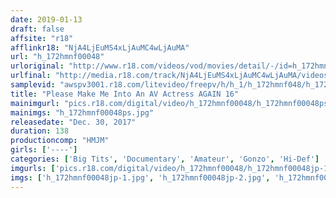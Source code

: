 ```yaml
---
date: 2019-01-13
draft: false
affsite: "r18"
afflinkr18: "NjA4LjEuMS4xLjAuMC4wLjAuMA"
url: "h_172hmnf00048"
urloriginal: "http://www.r18.com/videos/vod/movies/detail/-/id=h_172hmnf00048"
urlfinal: "http://media.r18.com/track/NjA4LjEuMS4xLjAuMC4wLjAuMA/videos/vod/movies/detail/-/id=h_172hmnf00048"
samplevid: "awspv3001.r18.com/litevideo/freepv/h/h_1/h_172hmnf048/h_172hmnf048_dmb_s.mp4"
title: "Please Make Me Into An AV Actress AGAIN 16"
mainimgurl: "pics.r18.com/digital/video/h_172hmnf00048/h_172hmnf00048ps.jpg"
mainimgs: "h_172hmnf00048ps.jpg"
releasedate: "Dec. 30, 2017"
duration: 138
productioncomp: "HMJM"
girls: ['----']
categories: ['Big Tits', 'Documentary', 'Amateur', 'Gonzo', 'Hi-Def']
imgurls: ['pics.r18.com/digital/video/h_172hmnf00048/h_172hmnf00048jp-1.jpg', 'pics.r18.com/digital/video/h_172hmnf00048/h_172hmnf00048jp-2.jpg', 'pics.r18.com/digital/video/h_172hmnf00048/h_172hmnf00048jp-3.jpg', 'pics.r18.com/digital/video/h_172hmnf00048/h_172hmnf00048jp-4.jpg', 'pics.r18.com/digital/video/h_172hmnf00048/h_172hmnf00048jp-5.jpg', 'pics.r18.com/digital/video/h_172hmnf00048/h_172hmnf00048jp-6.jpg', 'pics.r18.com/digital/video/h_172hmnf00048/h_172hmnf00048jp-7.jpg', 'pics.r18.com/digital/video/h_172hmnf00048/h_172hmnf00048jp-8.jpg', 'pics.r18.com/digital/video/h_172hmnf00048/h_172hmnf00048jp-9.jpg', 'pics.r18.com/digital/video/h_172hmnf00048/h_172hmnf00048jp-10.jpg', 'pics.r18.com/digital/video/h_172hmnf00048/h_172hmnf00048jp-11.jpg', 'pics.r18.com/digital/video/h_172hmnf00048/h_172hmnf00048jp-12.jpg', 'pics.r18.com/digital/video/h_172hmnf00048/h_172hmnf00048jp-13.jpg', 'pics.r18.com/digital/video/h_172hmnf00048/h_172hmnf00048jp-14.jpg', 'pics.r18.com/digital/video/h_172hmnf00048/h_172hmnf00048jp-15.jpg', 'pics.r18.com/digital/video/h_172hmnf00048/h_172hmnf00048jp-16.jpg', 'pics.r18.com/digital/video/h_172hmnf00048/h_172hmnf00048jp-17.jpg', 'pics.r18.com/digital/video/h_172hmnf00048/h_172hmnf00048jp-18.jpg', 'pics.r18.com/digital/video/h_172hmnf00048/h_172hmnf00048jp-19.jpg', 'pics.r18.com/digital/video/h_172hmnf00048/h_172hmnf00048jp-20.jpg']
imgs: ['h_172hmnf00048jp-1.jpg', 'h_172hmnf00048jp-2.jpg', 'h_172hmnf00048jp-3.jpg', 'h_172hmnf00048jp-4.jpg', 'h_172hmnf00048jp-5.jpg', 'h_172hmnf00048jp-6.jpg', 'h_172hmnf00048jp-7.jpg', 'h_172hmnf00048jp-8.jpg', 'h_172hmnf00048jp-9.jpg', 'h_172hmnf00048jp-10.jpg', 'h_172hmnf00048jp-11.jpg', 'h_172hmnf00048jp-12.jpg', 'h_172hmnf00048jp-13.jpg', 'h_172hmnf00048jp-14.jpg', 'h_172hmnf00048jp-15.jpg', 'h_172hmnf00048jp-16.jpg', 'h_172hmnf00048jp-17.jpg', 'h_172hmnf00048jp-18.jpg', 'h_172hmnf00048jp-19.jpg', 'h_172hmnf00048jp-20.jpg']
---
```

